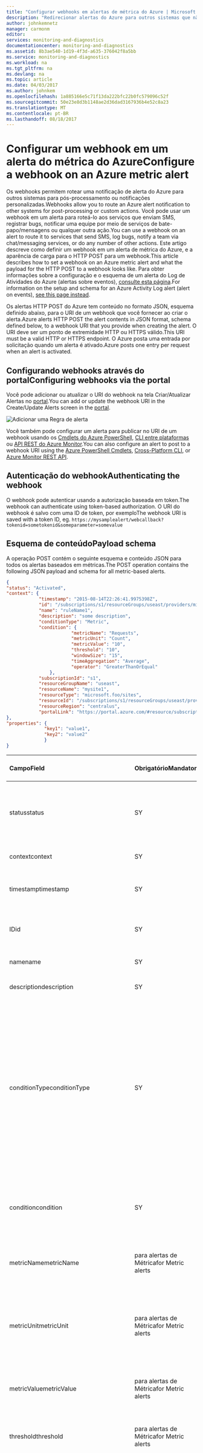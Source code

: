 ```yaml
---
title: "Configurar webhooks em alertas de métrica do Azure | Microsoft Docs"
description: "Redirecionar alertas do Azure para outros sistemas que não são do Azure."
author: johnkemnetz
manager: carmonm
editor: 
services: monitoring-and-diagnostics
documentationcenter: monitoring-and-diagnostics
ms.assetid: 8b3ae540-1d19-4f3d-a635-376042f8a5bb
ms.service: monitoring-and-diagnostics
ms.workload: na
ms.tgt_pltfrm: na
ms.devlang: na
ms.topic: article
ms.date: 04/03/2017
ms.author: johnkem
ms.openlocfilehash: 1a885166e5c71f13da222bfc22b0fc579096c52f
ms.sourcegitcommit: 50e23e8d3b1148ae2d36dad3167936b4e52c8a23
ms.translationtype: MT
ms.contentlocale: pt-BR
ms.lasthandoff: 08/18/2017
---
```

# <a name="configure-a-webhook-on-an-azure-metric-alert"></a><span data-ttu-id="e3177-103">Configurar um webhook em um alerta do métrica do Azure</span><span class="sxs-lookup"><span data-stu-id="e3177-103">Configure a webhook on an Azure metric alert</span></span>
<span data-ttu-id="e3177-104">Os webhooks permitem rotear uma notificação de alerta do Azure para outros sistemas para pós-processamento ou notificações personalizadas.</span><span class="sxs-lookup"><span data-stu-id="e3177-104">Webhooks allow you to route an Azure alert notification to other systems for post-processing or custom actions.</span></span> <span data-ttu-id="e3177-105">Você pode usar um webhook em um alerta para roteá-lo aos serviços que enviam SMS, registrar bugs, notificar uma equipe por meio de serviços de bate-papo/mensagens ou qualquer outra ação.</span><span class="sxs-lookup"><span data-stu-id="e3177-105">You can use a webhook on an alert to route it to services that send SMS, log bugs, notify a team via chat/messaging services, or do any number of other actions.</span></span> <span data-ttu-id="e3177-106">Este artigo descreve como definir um webhook em um alerta de métrica do Azure, e a aparência de carga para o HTTP POST para um webhook.</span><span class="sxs-lookup"><span data-stu-id="e3177-106">This article describes how to set a webhook on an Azure metric alert and what the payload for the HTTP POST to a webhook looks like.</span></span> <span data-ttu-id="e3177-107">Para obter informações sobre a configuração e o esquema de um alerta do Log de Atividades do Azure (alertas sobre eventos), [consulte esta página](insights-auditlog-to-webhook-email.md).</span><span class="sxs-lookup"><span data-stu-id="e3177-107">For information on the setup and schema for an Azure Activity Log alert (alert on events), [see this page instead](insights-auditlog-to-webhook-email.md).</span></span>

<span data-ttu-id="e3177-108">Os alertas HTTP POST do Azure tem conteúdo no formato JSON, esquema definido abaixo, para o URI de um webhook que você fornecer ao criar o alerta.</span><span class="sxs-lookup"><span data-stu-id="e3177-108">Azure alerts HTTP POST the alert contents in JSON format, schema defined below, to a webhook URI that you provide when creating the alert.</span></span> <span data-ttu-id="e3177-109">O URI deve ser um ponto de extremidade HTTP ou HTTPS válido.</span><span class="sxs-lookup"><span data-stu-id="e3177-109">This URI must be a valid HTTP or HTTPS endpoint.</span></span> <span data-ttu-id="e3177-110">O Azure posta uma entrada por solicitação quando um alerta é ativado.</span><span class="sxs-lookup"><span data-stu-id="e3177-110">Azure posts one entry per request when an alert is activated.</span></span>

## <a name="configuring-webhooks-via-the-portal"></a><span data-ttu-id="e3177-111">Configurando webhooks através do portal</span><span class="sxs-lookup"><span data-stu-id="e3177-111">Configuring webhooks via the portal</span></span>
<span data-ttu-id="e3177-112">Você pode adicionar ou atualizar o URI do webhook na tela Criar/Atualizar Alertas no [portal](https://portal.azure.com/).</span><span class="sxs-lookup"><span data-stu-id="e3177-112">You can add or update the webhook URI in the Create/Update Alerts screen in the [portal](https://portal.azure.com/).</span></span>

![Adicionar uma Regra de alerta](./media/insights-webhooks-alerts/Alertwebhook.png)

<span data-ttu-id="e3177-114">Você também pode configurar um alerta para publicar no URI de um webhook usando os [Cmdlets do Azure PowerShell](insights-powershell-samples.md#create-metric-alerts), [CLI entre plataformas](insights-cli-samples.md#work-with-alerts) ou [API REST do Azure Monitor](https://msdn.microsoft.com/library/azure/dn933805.aspx).</span><span class="sxs-lookup"><span data-stu-id="e3177-114">You can also configure an alert to post to a webhook URI using the [Azure PowerShell Cmdlets](insights-powershell-samples.md#create-metric-alerts), [Cross-Platform CLI](insights-cli-samples.md#work-with-alerts), or [Azure Monitor REST API](https://msdn.microsoft.com/library/azure/dn933805.aspx).</span></span>

## <a name="authenticating-the-webhook"></a><span data-ttu-id="e3177-115">Autenticação do webhook</span><span class="sxs-lookup"><span data-stu-id="e3177-115">Authenticating the webhook</span></span>
<span data-ttu-id="e3177-116">O webhook pode autenticar usando a autorização baseada em token.</span><span class="sxs-lookup"><span data-stu-id="e3177-116">The webhook can authenticate using token-based authorization.</span></span> <span data-ttu-id="e3177-117">O URI do webhook é salvo com uma ID de token, por exemplo</span><span class="sxs-lookup"><span data-stu-id="e3177-117">The webhook URI is saved with a token ID, eg.</span></span> `https://mysamplealert/webcallback?tokenid=sometokenid&someparameter=somevalue`

## <a name="payload-schema"></a><span data-ttu-id="e3177-118">Esquema de conteúdo</span><span class="sxs-lookup"><span data-stu-id="e3177-118">Payload schema</span></span>
<span data-ttu-id="e3177-119">A operação POST contém o seguinte esquema e conteúdo JSON para todos os alertas baseados em métricas.</span><span class="sxs-lookup"><span data-stu-id="e3177-119">The POST operation contains the following JSON payload and schema for all metric-based alerts.</span></span>

```JSON
{
"status": "Activated",
"context": {
            "timestamp": "2015-08-14T22:26:41.9975398Z",
            "id": "/subscriptions/s1/resourceGroups/useast/providers/microsoft.insights/alertrules/ruleName1",
            "name": "ruleName1",
            "description": "some description",
            "conditionType": "Metric",
            "condition": {
                        "metricName": "Requests",
                        "metricUnit": "Count",
                        "metricValue": "10",
                        "threshold": "10",
                        "windowSize": "15",
                        "timeAggregation": "Average",
                        "operator": "GreaterThanOrEqual"
                },
            "subscriptionId": "s1",
            "resourceGroupName": "useast",                                
            "resourceName": "mysite1",
            "resourceType": "microsoft.foo/sites",
            "resourceId": "/subscriptions/s1/resourceGroups/useast/providers/microsoft.foo/sites/mysite1",
            "resourceRegion": "centralus",
            "portalLink": "https://portal.azure.com/#resource/subscriptions/s1/resourceGroups/useast/providers/microsoft.foo/sites/mysite1"
},
"properties": {
              "key1": "value1",
              "key2": "value2"
              }
}
```


| <span data-ttu-id="e3177-120">Campo</span><span class="sxs-lookup"><span data-stu-id="e3177-120">Field</span></span> | <span data-ttu-id="e3177-121">Obrigatório</span><span class="sxs-lookup"><span data-stu-id="e3177-121">Mandatory</span></span> | <span data-ttu-id="e3177-122">Conjunto fixo de valores</span><span class="sxs-lookup"><span data-stu-id="e3177-122">Fixed Set of Values</span></span> | <span data-ttu-id="e3177-123">Observações</span><span class="sxs-lookup"><span data-stu-id="e3177-123">Notes</span></span> |
|:--- |:--- |:--- |:--- |
| <span data-ttu-id="e3177-124">status</span><span class="sxs-lookup"><span data-stu-id="e3177-124">status</span></span> |<span data-ttu-id="e3177-125">S</span><span class="sxs-lookup"><span data-stu-id="e3177-125">Y</span></span> |<span data-ttu-id="e3177-126">“Activated”, “Resolved”</span><span class="sxs-lookup"><span data-stu-id="e3177-126">“Activated”, “Resolved”</span></span> |<span data-ttu-id="e3177-127">Status do alerta como base nas condições que você definiu.</span><span class="sxs-lookup"><span data-stu-id="e3177-127">Status for the alert based off of the conditions you have set.</span></span> |
| <span data-ttu-id="e3177-128">context</span><span class="sxs-lookup"><span data-stu-id="e3177-128">context</span></span> |<span data-ttu-id="e3177-129">S</span><span class="sxs-lookup"><span data-stu-id="e3177-129">Y</span></span> | |<span data-ttu-id="e3177-130">O contexto do alerta.</span><span class="sxs-lookup"><span data-stu-id="e3177-130">The alert context.</span></span> |
| <span data-ttu-id="e3177-131">timestamp</span><span class="sxs-lookup"><span data-stu-id="e3177-131">timestamp</span></span> |<span data-ttu-id="e3177-132">S</span><span class="sxs-lookup"><span data-stu-id="e3177-132">Y</span></span> | |<span data-ttu-id="e3177-133">A hora em que o alerta foi disparado.</span><span class="sxs-lookup"><span data-stu-id="e3177-133">The time at which the alert was triggered.</span></span> |
| <span data-ttu-id="e3177-134">ID</span><span class="sxs-lookup"><span data-stu-id="e3177-134">id</span></span> |<span data-ttu-id="e3177-135">S</span><span class="sxs-lookup"><span data-stu-id="e3177-135">Y</span></span> | |<span data-ttu-id="e3177-136">Cada regra de alerta tem uma ID exclusiva.</span><span class="sxs-lookup"><span data-stu-id="e3177-136">Every alert rule has a unique id.</span></span> |
| <span data-ttu-id="e3177-137">name</span><span class="sxs-lookup"><span data-stu-id="e3177-137">name</span></span> |<span data-ttu-id="e3177-138">S</span><span class="sxs-lookup"><span data-stu-id="e3177-138">Y</span></span> | |<span data-ttu-id="e3177-139">O nome do alerta.</span><span class="sxs-lookup"><span data-stu-id="e3177-139">The alert name.</span></span> |
| <span data-ttu-id="e3177-140">description</span><span class="sxs-lookup"><span data-stu-id="e3177-140">description</span></span> |<span data-ttu-id="e3177-141">S</span><span class="sxs-lookup"><span data-stu-id="e3177-141">Y</span></span> | |<span data-ttu-id="e3177-142">Descrição do alerta.</span><span class="sxs-lookup"><span data-stu-id="e3177-142">Description of the alert.</span></span> |
| <span data-ttu-id="e3177-143">conditionType</span><span class="sxs-lookup"><span data-stu-id="e3177-143">conditionType</span></span> |<span data-ttu-id="e3177-144">S</span><span class="sxs-lookup"><span data-stu-id="e3177-144">Y</span></span> |<span data-ttu-id="e3177-145">“Metric”, “Event”</span><span class="sxs-lookup"><span data-stu-id="e3177-145">“Metric”, “Event”</span></span> |<span data-ttu-id="e3177-146">Há suporte para dois tipos de alertas.</span><span class="sxs-lookup"><span data-stu-id="e3177-146">Two types of alerts are supported.</span></span> <span data-ttu-id="e3177-147">Um com base em uma condição de métrica, e o outro com base em um evento no Log de Atividades.</span><span class="sxs-lookup"><span data-stu-id="e3177-147">One based on a metric condition and the other based on an event in the Activity Log.</span></span> <span data-ttu-id="e3177-148">Use esse valor para verificar se o alerta tem base na métrica ou no evento.</span><span class="sxs-lookup"><span data-stu-id="e3177-148">Use this value to check if the alert is based on metric or event.</span></span> |
| <span data-ttu-id="e3177-149">condition</span><span class="sxs-lookup"><span data-stu-id="e3177-149">condition</span></span> |<span data-ttu-id="e3177-150">S</span><span class="sxs-lookup"><span data-stu-id="e3177-150">Y</span></span> | |<span data-ttu-id="e3177-151">Os campos específicos para verificação com base no conditionType.</span><span class="sxs-lookup"><span data-stu-id="e3177-151">The specific fields to check for based on the conditionType.</span></span> |
| <span data-ttu-id="e3177-152">metricName</span><span class="sxs-lookup"><span data-stu-id="e3177-152">metricName</span></span> |<span data-ttu-id="e3177-153">para alertas de Métrica</span><span class="sxs-lookup"><span data-stu-id="e3177-153">for Metric alerts</span></span> | |<span data-ttu-id="e3177-154">O nome da métrica define o que a regra monitora.</span><span class="sxs-lookup"><span data-stu-id="e3177-154">The name of the metric that defines what the rule monitors.</span></span> |
| <span data-ttu-id="e3177-155">metricUnit</span><span class="sxs-lookup"><span data-stu-id="e3177-155">metricUnit</span></span> |<span data-ttu-id="e3177-156">para alertas de Métrica</span><span class="sxs-lookup"><span data-stu-id="e3177-156">for Metric alerts</span></span> |<span data-ttu-id="e3177-157">"Bytes", "BytesPerSecond", "Count", "CountPerSecond", "Percent", "Seconds"</span><span class="sxs-lookup"><span data-stu-id="e3177-157">"Bytes", "BytesPerSecond", "Count", "CountPerSecond", "Percent", "Seconds"</span></span> |<span data-ttu-id="e3177-158">A unidade permitida na métrica.</span><span class="sxs-lookup"><span data-stu-id="e3177-158">The unit allowed in the metric.</span></span> <span data-ttu-id="e3177-159">[Os valores permitidos estão listados aqui](https://msdn.microsoft.com/library/microsoft.azure.insights.models.unit.aspx).</span><span class="sxs-lookup"><span data-stu-id="e3177-159">[Allowed values are listed here](https://msdn.microsoft.com/library/microsoft.azure.insights.models.unit.aspx).</span></span> |
| <span data-ttu-id="e3177-160">metricValue</span><span class="sxs-lookup"><span data-stu-id="e3177-160">metricValue</span></span> |<span data-ttu-id="e3177-161">para alertas de Métrica</span><span class="sxs-lookup"><span data-stu-id="e3177-161">for Metric alerts</span></span> | |<span data-ttu-id="e3177-162">O valor real da métrica que causou o alerta.</span><span class="sxs-lookup"><span data-stu-id="e3177-162">The actual value of the metric that caused the alert.</span></span> |
| <span data-ttu-id="e3177-163">threshold</span><span class="sxs-lookup"><span data-stu-id="e3177-163">threshold</span></span> |<span data-ttu-id="e3177-164">para alertas de Métrica</span><span class="sxs-lookup"><span data-stu-id="e3177-164">for Metric alerts</span></span> | |<span data-ttu-id="e3177-165">O valor de limite no qual o alerta é ativado.</span><span class="sxs-lookup"><span data-stu-id="e3177-165">The threshold value at which the alert is activated.</span></span> |
| <span data-ttu-id="e3177-166">windowSize</span><span class="sxs-lookup"><span data-stu-id="e3177-166">windowSize</span></span> |<span data-ttu-id="e3177-167">para alertas de Métrica</span><span class="sxs-lookup"><span data-stu-id="e3177-167">for Metric alerts</span></span> | |<span data-ttu-id="e3177-168">O período de tempo que é usado para monitorar a atividade de alerta com base no limite.</span><span class="sxs-lookup"><span data-stu-id="e3177-168">The period of time that is used to monitor alert activity based on the threshold.</span></span> <span data-ttu-id="e3177-169">Deve estar entre 5 minutos e 1 dia.</span><span class="sxs-lookup"><span data-stu-id="e3177-169">Must be between 5 minutes and 1 day.</span></span> <span data-ttu-id="e3177-170">Formato de duração ISO 8601.</span><span class="sxs-lookup"><span data-stu-id="e3177-170">ISO 8601 duration format.</span></span> |
| <span data-ttu-id="e3177-171">timeAggregation</span><span class="sxs-lookup"><span data-stu-id="e3177-171">timeAggregation</span></span> |<span data-ttu-id="e3177-172">para alertas de Métrica</span><span class="sxs-lookup"><span data-stu-id="e3177-172">for Metric alerts</span></span> |<span data-ttu-id="e3177-173">"Average", "Last", "Maximum", "Minimum", "None", "Total"</span><span class="sxs-lookup"><span data-stu-id="e3177-173">"Average", "Last", "Maximum", "Minimum", "None", "Total"</span></span> |<span data-ttu-id="e3177-174">Como os dados coletados devem ser combinados ao longo do tempo.</span><span class="sxs-lookup"><span data-stu-id="e3177-174">How the data that is collected should be combined over time.</span></span> <span data-ttu-id="e3177-175">O valor padrão é Average.</span><span class="sxs-lookup"><span data-stu-id="e3177-175">The default value is Average.</span></span> <span data-ttu-id="e3177-176">[Os valores permitidos estão listados aqui](https://msdn.microsoft.com/library/microsoft.azure.insights.models.aggregationtype.aspx).</span><span class="sxs-lookup"><span data-stu-id="e3177-176">[Allowed values are listed here](https://msdn.microsoft.com/library/microsoft.azure.insights.models.aggregationtype.aspx).</span></span> |
| <span data-ttu-id="e3177-177">operator</span><span class="sxs-lookup"><span data-stu-id="e3177-177">operator</span></span> |<span data-ttu-id="e3177-178">para alertas de Métrica</span><span class="sxs-lookup"><span data-stu-id="e3177-178">for Metric alerts</span></span> | |<span data-ttu-id="e3177-179">O operador usado para comparar os dados de métrica atuais para o limite definido.</span><span class="sxs-lookup"><span data-stu-id="e3177-179">The operator used to compare the current metric data to the set threshold.</span></span> |
| <span data-ttu-id="e3177-180">subscriptionId</span><span class="sxs-lookup"><span data-stu-id="e3177-180">subscriptionId</span></span> |<span data-ttu-id="e3177-181">S</span><span class="sxs-lookup"><span data-stu-id="e3177-181">Y</span></span> | |<span data-ttu-id="e3177-182">Id de assinatura do Azure.</span><span class="sxs-lookup"><span data-stu-id="e3177-182">Azure subscription ID.</span></span> |
| <span data-ttu-id="e3177-183">resourceGroupName</span><span class="sxs-lookup"><span data-stu-id="e3177-183">resourceGroupName</span></span> |<span data-ttu-id="e3177-184">S</span><span class="sxs-lookup"><span data-stu-id="e3177-184">Y</span></span> | |<span data-ttu-id="e3177-185">Nome do grupo de recursos do recurso afetado.</span><span class="sxs-lookup"><span data-stu-id="e3177-185">Name of the resource group for the impacted resource.</span></span> |
| <span data-ttu-id="e3177-186">resourceName</span><span class="sxs-lookup"><span data-stu-id="e3177-186">resourceName</span></span> |<span data-ttu-id="e3177-187">S</span><span class="sxs-lookup"><span data-stu-id="e3177-187">Y</span></span> | |<span data-ttu-id="e3177-188">Nome de recurso do recurso afetado.</span><span class="sxs-lookup"><span data-stu-id="e3177-188">Resource name of the impacted resource.</span></span> |
| <span data-ttu-id="e3177-189">resourceType</span><span class="sxs-lookup"><span data-stu-id="e3177-189">resourceType</span></span> |<span data-ttu-id="e3177-190">S</span><span class="sxs-lookup"><span data-stu-id="e3177-190">Y</span></span> | |<span data-ttu-id="e3177-191">Tipo de recurso do recurso afetado.</span><span class="sxs-lookup"><span data-stu-id="e3177-191">Resource type of the impacted resource.</span></span> |
| <span data-ttu-id="e3177-192">resourceId</span><span class="sxs-lookup"><span data-stu-id="e3177-192">resourceId</span></span> |<span data-ttu-id="e3177-193">S</span><span class="sxs-lookup"><span data-stu-id="e3177-193">Y</span></span> | |<span data-ttu-id="e3177-194">ID de recurso do recurso afetado.</span><span class="sxs-lookup"><span data-stu-id="e3177-194">Resource ID of the impacted resource.</span></span> |
| <span data-ttu-id="e3177-195">resourceRegion</span><span class="sxs-lookup"><span data-stu-id="e3177-195">resourceRegion</span></span> |<span data-ttu-id="e3177-196">S</span><span class="sxs-lookup"><span data-stu-id="e3177-196">Y</span></span> | |<span data-ttu-id="e3177-197">Região ou local do recurso afetado.</span><span class="sxs-lookup"><span data-stu-id="e3177-197">Region or location of the impacted resource.</span></span> |
| <span data-ttu-id="e3177-198">portalLink</span><span class="sxs-lookup"><span data-stu-id="e3177-198">portalLink</span></span> |<span data-ttu-id="e3177-199">S</span><span class="sxs-lookup"><span data-stu-id="e3177-199">Y</span></span> | |<span data-ttu-id="e3177-200">Link direto para a página de resumo de recursos do portal.</span><span class="sxs-lookup"><span data-stu-id="e3177-200">Direct link to the portal resource summary page.</span></span> |
| <span data-ttu-id="e3177-201">propriedades</span><span class="sxs-lookup"><span data-stu-id="e3177-201">properties</span></span> |<span data-ttu-id="e3177-202">N</span><span class="sxs-lookup"><span data-stu-id="e3177-202">N</span></span> |<span data-ttu-id="e3177-203">Opcional</span><span class="sxs-lookup"><span data-stu-id="e3177-203">Optional</span></span> |<span data-ttu-id="e3177-204">Conjunto de pares `<Key, Value>` (ou seja, `Dictionary<String, String>`) que inclui detalhes sobre o evento.</span><span class="sxs-lookup"><span data-stu-id="e3177-204">Set of `<Key, Value>` pairs (i.e. `Dictionary<String, String>`) that includes details about the event.</span></span> <span data-ttu-id="e3177-205">O campo de propriedades é opcional.</span><span class="sxs-lookup"><span data-stu-id="e3177-205">The properties field is optional.</span></span> <span data-ttu-id="e3177-206">Em um fluxo de trabalho personalizado baseado em aplicativo lógico ou UI, os usuários podem inserir chaves/valores que podem ser transmitidos por meio do conteúdo.</span><span class="sxs-lookup"><span data-stu-id="e3177-206">In a custom UI or Logic app-based workflow, users can enter key/values that can be passed via the payload.</span></span> <span data-ttu-id="e3177-207">O modo alternativo para transmitir as propriedades personalizadas para o webhook é por meio do próprio URI do webhook (como parâmetros de consulta)</span><span class="sxs-lookup"><span data-stu-id="e3177-207">The alternate way to pass custom properties back to the webhook is via the webhook uri itself (as query parameters)</span></span> |

> [!NOTE]
> <span data-ttu-id="e3177-208">O campo de propriedades só pode ser definido usando a [API REST do Azure Monitor](https://msdn.microsoft.com/library/azure/dn933805.aspx).</span><span class="sxs-lookup"><span data-stu-id="e3177-208">The properties field can only be set using the [Azure Monitor REST API](https://msdn.microsoft.com/library/azure/dn933805.aspx).</span></span>
>
>

## <a name="next-steps"></a><span data-ttu-id="e3177-209">Próximas etapas</span><span class="sxs-lookup"><span data-stu-id="e3177-209">Next steps</span></span>
* <span data-ttu-id="e3177-210">Saiba mais sobre os alertas e webhooks do Azure no vídeo [Integrar Alertas do Azure com o PagerDuty](http://go.microsoft.com/fwlink/?LinkId=627080)</span><span class="sxs-lookup"><span data-stu-id="e3177-210">Learn more about Azure alerts and webhooks in the video [Integrate Azure Alerts with PagerDuty](http://go.microsoft.com/fwlink/?LinkId=627080)</span></span>
* [<span data-ttu-id="e3177-211">Exemplos de scripts da Automação do Azure (Runbooks) em alertas do Azure</span><span class="sxs-lookup"><span data-stu-id="e3177-211">Execute Azure Automation scripts (Runbooks) on Azure alerts</span></span>](http://go.microsoft.com/fwlink/?LinkId=627081)
* [<span data-ttu-id="e3177-212">Usar aplicativo lógico para enviar um SMS por meio de Twilio de um alerta do Azure</span><span class="sxs-lookup"><span data-stu-id="e3177-212">Use Logic App to send an SMS via Twilio from an Azure alert</span></span>](https://github.com/Azure/azure-quickstart-templates/tree/master/201-alert-to-text-message-with-logic-app)
* [<span data-ttu-id="e3177-213">Usar aplicativo lógico para enviar uma mensagem do Slack de um alerta do Azure</span><span class="sxs-lookup"><span data-stu-id="e3177-213">Use Logic App to send a Slack message from an Azure alert</span></span>](https://github.com/Azure/azure-quickstart-templates/tree/master/201-alert-to-slack-with-logic-app)
* [<span data-ttu-id="e3177-214">Usar aplicativo lógico para enviar uma mensagem a uma Fila do Azure de um alerta do Azure</span><span class="sxs-lookup"><span data-stu-id="e3177-214">Use Logic App to send a message to an Azure Queue from an Azure alert</span></span>](https://github.com/Azure/azure-quickstart-templates/tree/master/201-alert-to-queue-with-logic-app)
